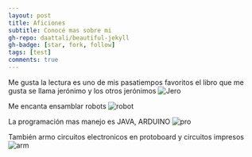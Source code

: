 ```yaml
---
layout: post
title: Aficiones
subtitle: Conocé mas sobre mi
gh-repo: daattali/beautiful-jekyll
gh-badge: [star, fork, follow]
tags: [test]
comments: true
---
```

Me gusta la lectura es uno de mis pasatiempos favoritos el libro que me gusta se llama jerónimo y los otros jerónimos
![Jero](https://i.gr-assets.com/images/S/compressed.photo.goodreads.com/books/1600103267i/55336659._UY630_SR1200,630_.jpg)

Me encanta ensamblar robots 
![robot](https://ce8dc832c.cloudimg.io/cdn/n/n@c56373b4a7fd7d98f66fd0626dcfae31c9f26624/_cs_/2020/11/5fbb9b4684ca4/Arduino_2020_RD.png)

La programación mas manejo es  JAVA, ARDUINO
![pro](http://i.imgur.com/0vNBQFD.png)

También armo circuitos electronicos en protoboard y circuitos impresos
![arm](https://i.pinimg.com/originals/98/c2/7e/98c27ed7175aa9ab0f04ef41f8548f7b.png)
